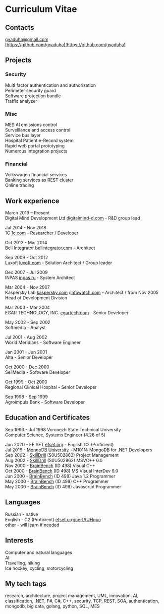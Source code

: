# Curriculum Vitae

## Contacts
gvaduha@gmail.com  
[https://github.com/gvaduha](https://github.com/gvaduha)  

## Projects

### Security
Multi factor authentication and authorization  
Perimeter security guard  
Software protection bundle  
Traffic analyzer  

### Misc 
MES AI emissions control  
Surveillance and access control  
Service bus layer  
Hospital Patient e-Record system  
Rapid web portal prototyping  
Numerous integration projects  

### Financial
Volkswagen financial services  
Banking services as REST cluster  
Online trading  

## Work experience

March 2019 – Present  
Digital Mind Development Ltd [digitalmind-d.com](http://digitalmind-d.com) - R&D group lead  
  
Jul 2014 - Nov 2018  
1C [1c.com](http://1c.com) - Researcher / Developer  
  
Oct 2012 - Mar 2014  
Bell Integrator [bellintegrator.com](http://bellintegrator.com) - Architect  
  
Sep 2009 - Oct 2012  
Luxoft [luxoft.com](http://luxoft.com) - Solution Architect / Group leader  
  
Dec 2007 - Jul 2009  
INPAS [inpas.ru](http://inpas.ru) - System Architect  
  
Mar 2004 - Nov 2007  
Kaspersky Lab [kaspersky.com](http://kaspersky.com) /[infowatch.com](http://infowatch.com) - Architect / from Nov 2005 Head of Development Division  
  
Mar 2003 - Mar 2004  
EGAR TECHNOLOGY, INC. [egartech.com](http://egartech.com) - Senior Developer  
  
May 2002 - Sep 2002  
Softmedia - Analyst  
  
Jul 2001 - Aug 2002  
World Meridians - Software Engineer  
  
Jan 2001 - Jun 2001  
Alta - Senior Developer  
  
Oct 2000 - Dec 2000  
SeilMedia - Software Developer  
  
Oct 1999 - Oct 2000  
Regional Clinical Hospital - Senior Developer  
  
Sep 1998 - Sep 1999  
Agroimpuls Bank - Software Developer  


## Education and Certificates

Sep 1993 - Jul 1998 Voronezh State Technical University  
Computer Science, Systems Engineer (4.26 of 5)  
  
Jun 2020 - EF SET [efset.org](EF-SET-Certificate-2020-06-17.pdf) - English C2 (Proficient)  
Jul 2016 - [MongoDB University](MongoDBCertificate.pdf) - M101N: MongoDB for .NET Developers  
Sep 2002 - [SkillDrill](SkillDrillCertificates.pdf) (S0U502862) Project Management  
Aug 2002 - [SkillDrill](SkillDrillCertificates.pdf) (S0U502862) MSVC++ 6.0  
Nov 2000 - [BrainBench](BrainBenchCertificates.pdf) (ID 498) Visual C++  
Oct 2000 - [BrainBench](BrainBenchCertificates.pdf) (ID 498) MS Visual InterDev 6.0  
Jun 2000 - [BrainBench](BrainBenchCertificates.pdf) (ID 498) Java 1.2 Programmer  
May 2000 - [BrainBench](BrainBenchCertificates.pdf) (ID 498) C++ Programmer  
May 2000 - [BrainBench](BrainBenchCertificates.pdf) (ID 498) Javascript Programmer  


## Languages
Russian - native  
English - C2 (Proficient) [efset.org/cert/tUHqpo](http://efset.org/cert/tUHqpo)  
other - will learn if needed  

## Interests
Computer and natural languages  
AI  
Travelling, hiking  
Ice hockey, cycling, motorcycling  

## My tech tags
research, architecture, project management, UML, innovation, AI, classification, .NET, F#, C#, C++, security, TCP, REST, SOA, authentication, mongodb, big data, golang, python, SQL, MES
